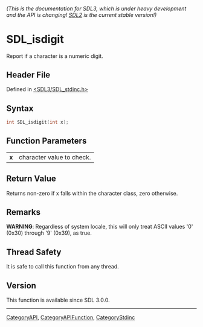 ###### (This is the documentation for SDL3, which is under heavy development and the API is changing! [SDL2](https://wiki.libsdl.org/SDL2/) is the current stable version!)
# SDL_isdigit

Report if a character is a numeric digit.

## Header File

Defined in [<SDL3/SDL_stdinc.h>](https://github.com/libsdl-org/SDL/blob/main/include/SDL3/SDL_stdinc.h)

## Syntax

```c
int SDL_isdigit(int x);

```

## Function Parameters

|           |                           |
| --------- | ------------------------- |
| **x**     | character value to check. |

## Return Value

Returns non-zero if x falls within the character class, zero otherwise.

## Remarks

**WARNING**: Regardless of system locale, this will only treat ASCII values
'0' (0x30) through '9' (0x39), as true.

## Thread Safety

It is safe to call this function from any thread.

## Version

This function is available since SDL 3.0.0.

----
[CategoryAPI](CategoryAPI), [CategoryAPIFunction](CategoryAPIFunction), [CategoryStdinc](CategoryStdinc)

